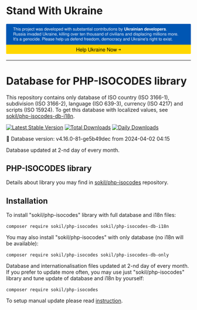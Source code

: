# Stand With Ukraine

[![SWUbanner](https://raw.githubusercontent.com/vshymanskyy/StandWithUkraine/main/banner-direct.svg)](https://github.com/vshymanskyy/StandWithUkraine/blob/main/docs/README.md)

----

# Database for PHP-ISOCODES library

This repository contains only database of ISO country (ISO 3166-1), subdivision (ISO 3166-2), language (ISO 639-3), currency (ISO 4217) and scripts (ISO 15924).
To get this database with localized values, see [sokil/php-isocodes-db-i18n](https://github.com/sokil/php-isocodes-db-i18n).

[![Latest Stable Version](https://poser.pugx.org/sokil/php-isocodes-db-only/v/stable.png)](https://packagist.org/packages/sokil/php-isocodes-db-only)
[![Total Downloads](http://img.shields.io/packagist/dt/sokil/php-isocodes-db-only.svg?1)](https://packagist.org/packages/sokil/php-isocodes-db-only)
[![Daily Downloads](https://poser.pugx.org/sokil/php-isocodes-db-only/d/daily)](https://packagist.org/packages/sokil/php-isocodes-db-only/stats)

:1234: Database version: v4.16.0-81-ge5b49dec from 2024-04-02 04:15

Database updated at 2-nd day of every month.

## PHP-ISOCODES library

Details about library you may find in [sokil/php-isocodes](https://github.com/sokil/php-isocodes) repository.

## Installation

To install "sokil/php-isocodes" library with full database and i18n files:

```
composer require sokil/php-isocodes sokil/php-isocodes-db-i18n
```

You may also install "sokil/php-isocodes" with only database (no i18n will be available):

```
composer require sokil/php-isocodes sokil/php-isocodes-db-only
```

Database and internationalisation files updated at 2-nd day of every month. If you prefer to update more often, you may
use just "sokil/php-isocodes" library and tune update of database and i18n by yourself:

```
composer require sokil/php-isocodes
```

To setup manual update please read [instruction](https://github.com/sokil/php-isocodes#library-with-manual-database-update).

